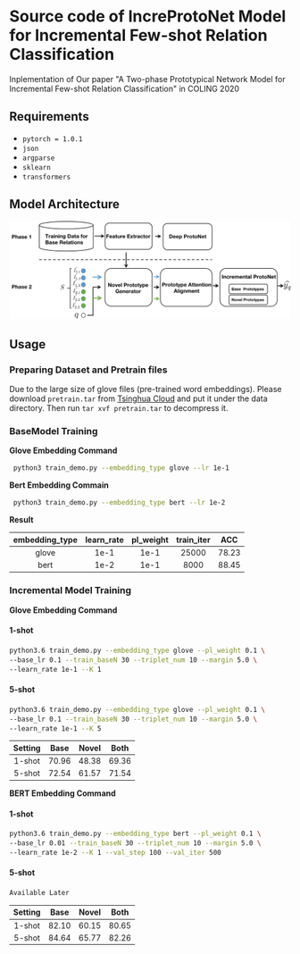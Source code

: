 # Source code of IncreProtoNet Model for Incremental Few-shot Relation Classification
Inplementation of Our paper "A Two-phase Prototypical Network Model for Incremental Few-shot
Relation Classification" in COLING 2020

## Requirements 

* `pytorch = 1.0.1`
* `json`
* `argparse`
* `sklearn`
* `transformers`

## Model Architecture

![image](https://github.com/betterAndTogether/IncreProtoNet/blob/main/model.png)

## Usage 

### Preparing Dataset and Pretrain files

Due to the large size of glove files (pre-trained word embeddings).
Please download `pretrain.tar` from [Tsinghua Cloud](https://cloud.tsinghua.edu.cn/f/58f57bda00eb40be8d10/?dl=1) 
and put it under the data directory. Then run `tar xvf pretrain.tar` to decompress it.

### BaseModel Training

**Glove Embedding Command**
```bash
 python3 train_demo.py --embedding_type glove --lr 1e-1
```
**Bert Embedding Commain**
```bash
 python3 train_demo.py --embedding_type bert --lr 1e-2
```
**Result**

|embedding_type| learn_rate | pl_weight| train_iter |  ACC    | 
|:------------:|:---------: | :-------:| :---------:| :------:| 
| glove        |    1e-1    |   1e-1   |    25000   |  78.23  |
| bert         |    1e-2    |   1e-1   |    8000    |  88.45  |


### Incremental Model Training 

**Glove Embedding Command**
#### 1-shot 
```bash
python3.6 train_demo.py --embedding_type glove --pl_weight 0.1 \
--base_lr 0.1 --train_baseN 30 --triplet_num 10 --margin 5.0 \
--learn_rate 1e-1 --K 1
```
#### 5-shot
```bash
python3.6 train_demo.py --embedding_type glove --pl_weight 0.1 \
--base_lr 0.1 --train_baseN 30 --triplet_num 10 --margin 5.0 \
--learn_rate 1e-1 --K 5
```
|   Setting   |   Base   |   Novel  |   Both   |
|:-----------:| :-------:| :-------:| :-------:|
|    1-shot   |   70.96  |   48.38  |   69.36  |
|    5-shot   |   72.54  |   61.57  |   71.54  |

**BERT Embedding Command**
#### 1-shot 
```bash
python3.6 train_demo.py --embedding_type bert --pl_weight 0.1 \
--base_lr 0.01 --train_baseN 30 --triplet_num 10 --margin 5.0 \
--learn_rate 1e-2 --K 1 --val_step 100 --val_iter 500
```
#### 5-shot
```bash
Available Later
```
|   Setting   |   Base   |   Novel  |   Both   |
|:-----------:| :-------:| :-------:| :-------:|
|    1-shot   |   82.10  |   60.15  |   80.65  |
|    5-shot   |   84.64  |   65.77  |   82.26  |
